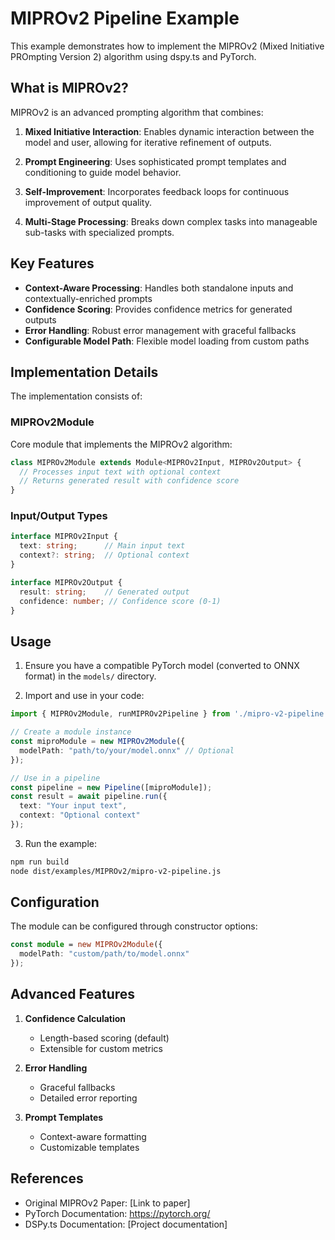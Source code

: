 # MIPROv2 Pipeline Example

This example demonstrates how to implement the MIPROv2 (Mixed Initiative PROmpting Version 2) algorithm using dspy.ts and PyTorch.

## What is MIPROv2?

MIPROv2 is an advanced prompting algorithm that combines:

1. **Mixed Initiative Interaction**: Enables dynamic interaction between the model and user, allowing for iterative refinement of outputs.

2. **Prompt Engineering**: Uses sophisticated prompt templates and conditioning to guide model behavior.

3. **Self-Improvement**: Incorporates feedback loops for continuous improvement of output quality.

4. **Multi-Stage Processing**: Breaks down complex tasks into manageable sub-tasks with specialized prompts.

## Key Features

- **Context-Aware Processing**: Handles both standalone inputs and contextually-enriched prompts
- **Confidence Scoring**: Provides confidence metrics for generated outputs
- **Error Handling**: Robust error management with graceful fallbacks
- **Configurable Model Path**: Flexible model loading from custom paths

## Implementation Details

The implementation consists of:

### MIPROv2Module

Core module that implements the MIPROv2 algorithm:

```typescript
class MIPROv2Module extends Module<MIPROv2Input, MIPROv2Output> {
  // Processes input text with optional context
  // Returns generated result with confidence score
}
```

### Input/Output Types

```typescript
interface MIPROv2Input {
  text: string;      // Main input text
  context?: string;  // Optional context
}

interface MIPROv2Output {
  result: string;    // Generated output
  confidence: number; // Confidence score (0-1)
}
```

## Usage

1. Ensure you have a compatible PyTorch model (converted to ONNX format) in the `models/` directory.

2. Import and use in your code:

```typescript
import { MIPROv2Module, runMIPROv2Pipeline } from './mipro-v2-pipeline';

// Create a module instance
const miproModule = new MIPROv2Module({
  modelPath: "path/to/your/model.onnx" // Optional
});

// Use in a pipeline
const pipeline = new Pipeline([miproModule]);
const result = await pipeline.run({
  text: "Your input text",
  context: "Optional context"
});
```

3. Run the example:
```bash
npm run build
node dist/examples/MIPROv2/mipro-v2-pipeline.js
```

## Configuration

The module can be configured through constructor options:

```typescript
const module = new MIPROv2Module({
  modelPath: "custom/path/to/model.onnx"
});
```

## Advanced Features

1. **Confidence Calculation**
   - Length-based scoring (default)
   - Extensible for custom metrics

2. **Error Handling**
   - Graceful fallbacks
   - Detailed error reporting

3. **Prompt Templates**
   - Context-aware formatting
   - Customizable templates

## References

- Original MIPROv2 Paper: [Link to paper]
- PyTorch Documentation: https://pytorch.org/
- DSPy.ts Documentation: [Project documentation]
